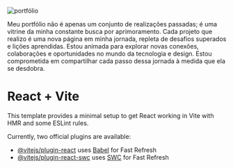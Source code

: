 ![portfólio](https://github.com/AnaPaulaBenjamin/portfolio/assets/126605609/be70a979-c8ee-4e0e-99d1-3a3f779d7226)

Meu portfólio não é apenas um conjunto de realizações passadas; é uma vitrine da minha constante busca por aprimoramento. Cada projeto que realizo é uma nova página em minha jornada, repleta de desafios superados e lições aprendidas. Estou animada para explorar novas conexões, colaborações e oportunidades no mundo da tecnologia e design. Estou comprometida em compartilhar cada passo dessa jornada à medida que ela se desdobra.

# React + Vite

This template provides a minimal setup to get React working in Vite with HMR and some ESLint rules.

Currently, two official plugins are available:

- [@vitejs/plugin-react](https://github.com/vitejs/vite-plugin-react/blob/main/packages/plugin-react/README.md) uses [Babel](https://babeljs.io/) for Fast Refresh
- [@vitejs/plugin-react-swc](https://github.com/vitejs/vite-plugin-react-swc) uses [SWC](https://swc.rs/) for Fast Refresh
